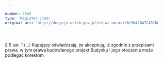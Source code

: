 ```yaml
---

number: 4545
type: 'Register item'
original_uri: 'http://decyzje.uokik.gov.pl/nd_wz_um.nsf/0/90420A7C40CD6AADC1257B580039BB7D?OpenDocument'


---
```


§ 5 ust. 1 (...) Kupujący oświadczają, że akceptują, iż zgodnie z przepisami prawa, w tym prawa budowlanego projekt Budynku i jego otoczenia może podlegać korektom
